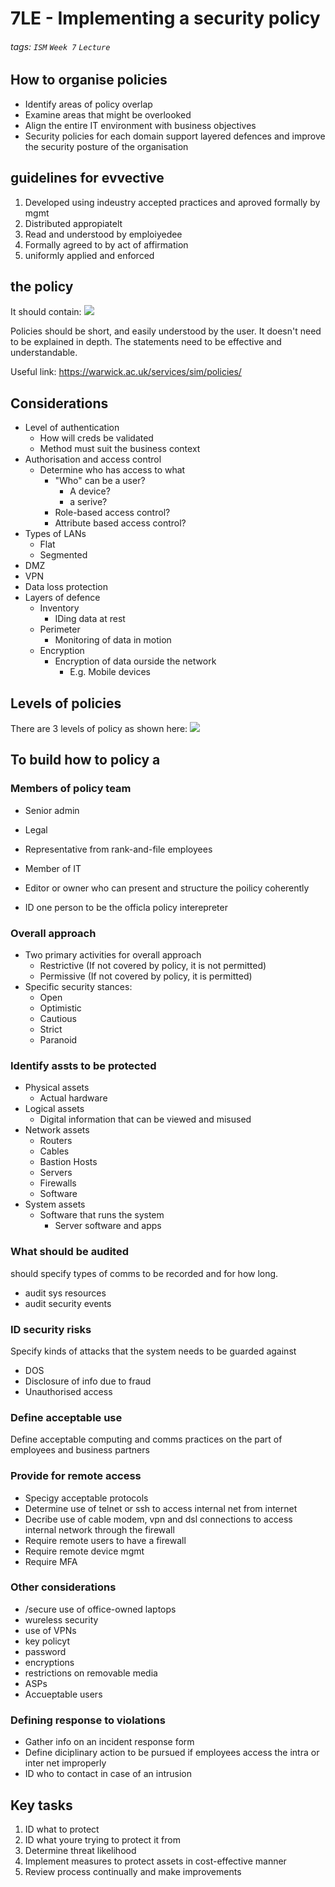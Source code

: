 # 7LE - Implementing a security policy
###### tags: `ISM` `Week 7` `Lecture`

## How to organise policies
- Identify areas of policy overlap
- Examine areas that might be overlooked
- Align the entire IT environment with business objectives
- Security policies for each domain support layered defences and improve the security posture of the organisation

## guidelines for evvective
1. Developed using indeustry accepted practices and aproved formally by mgmt
2. Distributed appropiatelt
3. Read and understood by emploiyedee
4. Formally agreed to by act of affirmation
5. uniformly applied and enforced

## the policy
It should contain:
![](https://i.imgur.com/etBlOht.png)

Policies should be short, and easily understood by the user.
It doesn't need to be explained in depth. The statements need to be effective and understandable.

Useful link: https://warwick.ac.uk/services/sim/policies/

## Considerations
- Level of authentication
    - How will creds be validated
    - Method must suit the business context
- Authorisation and access control
    - Determine who has access to what
        - "Who" can be a user?
            - A device?
            - a serive?
        - Role-based access control?
        - Attribute based access control?
- Types of LANs
    - Flat
    - Segmented
- DMZ
- VPN
- Data loss protection
- Layers of defence
    - Inventory
        - IDing data at rest
    - Perimeter
        - Monitoring of data in motion
    - Encryption
        - Encryption of data ourside the network
            - E.g. Mobile devices

## Levels of policies
There are 3 levels of policy as shown here:
![](https://i.imgur.com/a4D7L0V.png)

## To build how to policy a
### Members of policy team
- Senior admin
- Legal
- Representative from rank-and-file employees
- Member of IT
- Editor or owner who can present and structure the poilicy coherently


- ID one person to be the officla policy interepreter

### Overall approach
- Two primary activities for overall approach
    - Restrictive (If not covered by policy, it is not permitted)
    - Permissive (If not covered by policy, it is permitted)
- Specific security stances:
    - Open
    - Optimistic
    - Cautious
    - Strict
    - Paranoid

### Identify assts to be protected
- Physical assets
    - Actual hardware
- Logical assets
    - Digital information that can be viewed and misused
- Network assets
    - Routers
    - Cables
    - Bastion Hosts
    - Servers
    - Firewalls
    - Software
- System assets
    - Software that runs the system
        - Server software and apps


### What should be audited
should specify types of comms to be recorded and for how long. 
- audit sys resources
- audit security events

### ID security risks
Specify kinds of attacks that the system needs to be guarded against
- DOS
- Disclosure of info due to fraud
- Unauthorised access

### Define acceptable use
Define acceptable computing and comms practices on the part of employees and business partners


### Provide for remote access
- Specigy acceptable protocols
- Determine use of telnet or ssh to access internal net from internet
- Decribe use of cable modem, vpn and dsl connections to access internal network through the firewall
- Require remote users to have a firewall
- Require remote device mgmt
- Require MFA

### Other considerations
- /secure use of office-owned laptops
- wureless security
- use of VPNs
- key policyt
- password
- encryptions
- restrictions on removable media
- ASPs
- Accueptable users

### Defining response to violations
- Gather info on an incident response form
- Define diciplinary action to be pursued if employees access the intra or inter net improperly
- ID who to contact in case of an intrusion

## Key tasks
1. ID what to protect
2. ID what youre trying to protect it from
3. Determine threat likelihood
4. Implement measures to protect assets in cost-effective manner
5. Review process continually and make improvements